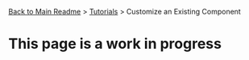 [Back to Main Readme](../../README.md) > [Tutorials](./readme.md) > Customize an Existing Component

# This page is a work in progress